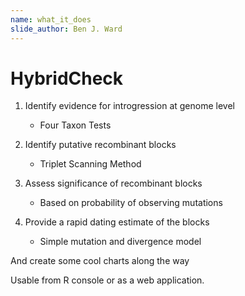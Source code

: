 ```yaml
---
name: what_it_does
slide_author: Ben J. Ward
---
```

# HybridCheck

1. Identify evidence for introgression at genome level
   * Four Taxon Tests

2. Identify putative recombinant blocks
   * Triplet Scanning Method

3. Assess significance of recombinant blocks
   * Based on probability of observing mutations

4. Provide a rapid dating estimate of the blocks
   * Simple mutation and divergence model

And create some cool charts along the way

Usable from R console or as a web application. 
